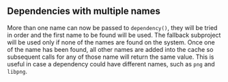 ## Dependencies with multiple names

More than one name can now be passed to `dependency()`, they will be tried in order
and the first name to be found will be used. The fallback subproject will be
used only if none of the names are found on the system. Once one of the name has
been found, all other names are added into the cache so subsequent calls for any
of those name will return the same value. This is useful in case a dependency
could have different names, such as `png` and `libpng`.
